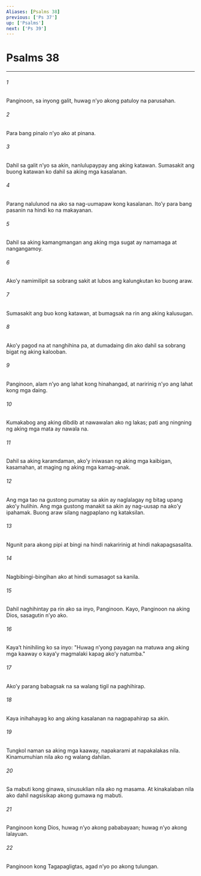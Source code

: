 ```yaml
---
Aliases: [Psalms 38]
previous: ['Ps 37']
up: ['Psalms']
next: ['Ps 39']
---
```

# Psalms 38

***






















###### 1 










Panginoon, sa inyong galit, huwag nʼyo akong patuloy na parusahan. 





















###### 2 










Para bang pinalo nʼyo ako at pinana. 





















###### 3 










Dahil sa galit nʼyo sa akin, nanlulupaypay ang aking katawan. Sumasakit ang buong katawan ko dahil sa aking mga kasalanan. 





















###### 4 










Parang nalulunod na ako sa nag-uumapaw kong kasalanan. Itoʼy para bang pasanin na hindi ko na makayanan. 





















###### 5 










Dahil sa aking kamangmangan ang aking mga sugat ay namamaga at nangangamoy. 





















###### 6 










Akoʼy namimilipit sa sobrang sakit at lubos ang kalungkutan ko buong araw. 





















###### 7 










Sumasakit ang buo kong katawan, at bumagsak na rin ang aking kalusugan. 





















###### 8 










Akoʼy pagod na at nanghihina pa, at dumadaing din ako dahil sa sobrang bigat ng aking kalooban. 





















###### 9 










Panginoon, alam nʼyo ang lahat kong hinahangad, at naririnig nʼyo ang lahat kong mga daing. 





















###### 10 










Kumakabog ang aking dibdib at nawawalan ako ng lakas; pati ang ningning ng aking mga mata ay nawala na. 





















###### 11 










Dahil sa aking karamdaman, akoʼy iniwasan ng aking mga kaibigan, kasamahan, at maging ng aking mga kamag-anak. 





















###### 12 










Ang mga tao na gustong pumatay sa akin ay naglalagay ng bitag upang akoʼy hulihin. Ang mga gustong manakit sa akin ay nag-uusap na akoʼy ipahamak. Buong araw silang nagpaplano ng kataksilan. 





















###### 13 










Ngunit para akong pipi at bingi na hindi nakaririnig at hindi nakapagsasalita. 





















###### 14 










Nagbibingi-bingihan ako at hindi sumasagot sa kanila. 





















###### 15 










Dahil naghihintay pa rin ako sa inyo, Panginoon. Kayo, Panginoon na aking Dios, sasagutin nʼyo ako. 





















###### 16 










Kayaʼt hinihiling ko sa inyo: "Huwag nʼyong payagan na matuwa ang aking mga kaaway o kayaʼy magmalaki kapag akoʼy natumba." 





















###### 17 










Akoʼy parang babagsak na sa walang tigil na paghihirap. 





















###### 18 










Kaya inihahayag ko ang aking kasalanan na nagpapahirap sa akin. 





















###### 19 










Tungkol naman sa aking mga kaaway, napakarami at napakalakas nila. Kinamumuhian nila ako ng walang dahilan. 





















###### 20 










Sa mabuti kong ginawa, sinusuklian nila ako ng masama. At kinakalaban nila ako dahil nagsisikap akong gumawa ng mabuti. 





















###### 21 










Panginoon kong Dios, huwag nʼyo akong pababayaan; huwag nʼyo akong lalayuan. 





















###### 22 










Panginoon kong Tagapagligtas, agad nʼyo po akong tulungan.
